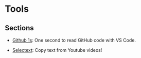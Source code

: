 # Tools

## Sections

- [Github 1s](https://github.com/GuillaumeFalourd/developers-tips-and-tricks-resources/tree/master/tips-and-tricks/tools/github1s): One second to read GitHub code with VS Code.

- [Selectext](https://github.com/GuillaumeFalourd/developers-tips-and-tricks-resources/tree/master/tips-and-tricks/tools/selectext): Copy text from Youtube videos!
